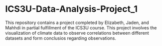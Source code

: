 # ICS3U-Data-Analysis-Project_1

This repository contains a project completed by Elizabeth, Jaden, and Mahhdi in partial fulfillment of the ICS3U course. This project involves the visualization of climate data to observe correlations between different datasets and form conclusios regarding observations.
